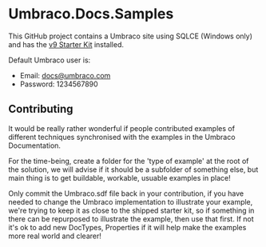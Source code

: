 # Umbraco.Docs.Samples

This GitHub project contains a Umbraco site using SQLCE (Windows only) and has the [v9 Starter Kit](https://github.com/umbraco/The-Starter-Kit/tree/v9/dev) installed.

Default Umbraco user is:

* Email: docs@umbraco.com
* Password: 1234567890

## Contributing

It would be really rather wonderful if people contributed examples of different techniques synchronised with the examples in the Umbraco Documentation.

For the time-being, create a folder for the 'type of example' at the root of the solution, we will advise if it should be a subfolder of something else, but main thing is to get buildable, workable, usuable examples in place!

Only commit the Umbraco.sdf file back in your contribution, if you have needed to change the Umbraco implementation to illustrate your example, we're trying to keep it as close to the shipped starter kit, so if something in there can be repurposed to illustrate the example, then use that first. If not it's ok to add new DocTypes, Properties if it will help make the examples more real world and clearer!
